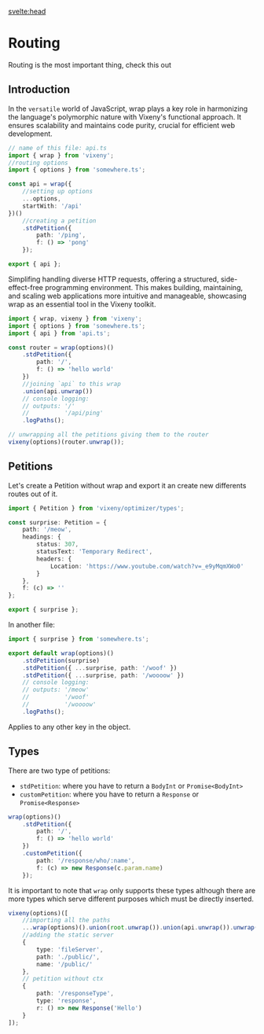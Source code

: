 <svelte:head>
<title>Routing - Vixeny</title>
<meta name="description" content="Learn how to create routes in Vixeny" />
</svelte:head>

# Routing

Routing is the most important thing, check this out

## Introduction

In the `versatile` world of JavaScript, wrap plays a key role in harmonizing the language's polymorphic nature with Vixeny's functional approach. It ensures scalability and maintains code purity, crucial for efficient web development.

```ts
// name of this file: api.ts
import { wrap } from 'vixeny';
//routing options
import { options } from 'somewhere.ts';

const api = wrap({
	//setting up options
	...options,
	startWith: '/api'
})()
	//creating a petition
	.stdPetition({
		path: '/ping',
		f: () => 'pong'
	});

export { api };
```

Simplifing handling diverse HTTP requests, offering a structured, side-effect-free programming environment. This makes building, maintaining, and scaling web applications more intuitive and manageable, showcasing wrap as an essential tool in the Vixeny toolkit.

```ts
import { wrap, vixeny } from 'vixeny';
import { options } from 'somewhere.ts';
import { api } from 'api.ts';

const router = wrap(options)()
	.stdPetition({
		path: '/',
		f: () => 'hello world'
	})
	//joining `api` to this wrap
	.union(api.unwrap())
	// console logging:
	// outputs: '/'
	//          '/api/ping'
	.logPaths();

// unwrapping all the petitions giving them to the router
vixeny(options)(router.unwrap());
```

## Petitions

Let's create a Petition without wrap and export it an create new differents routes out of it.

```ts
import { Petition } from 'vixeny/optimizer/types';

const surprise: Petition = {
	path: '/meow',
	headings: {
		status: 307,
		statusText: 'Temporary Redirect',
		headers: {
			Location: 'https://www.youtube.com/watch?v=_e9yMqmXWo0'
		}
	},
	f: (c) => ''
};

export { surprise };
```

In another file:

```ts
import { surprise } from 'somewhere.ts';

export default wrap(options)()
	.stdPetition(surprise)
	.stdPetition({ ...surprise, path: '/woof' })
	.stdPetition({ ...surprise, path: '/woooow' })
	// console logging:
	// outputs: '/meow'
	//          '/woof'
	//          '/woooow'
	.logPaths();
```

Applies to any other key in the object.

## Types

There are two type of petitions:

- `stdPetition`: where you have to return a `BodyInt` or `Promise<BodyInt>`
- `customPetition`: where you have to return a `Response` or `Promise<Response>`

```ts
wrap(options)()
	.stdPetition({
		path: '/',
		f: () => 'hello world'
	})
	.customPetition({
		path: '/response/who/:name',
		f: (c) => new Response(c.param.name)
	});
```

It is important to note that `wrap` only supports these types although there are more types which serve different purposes which must be directly inserted.

```ts
vixeny(options)([
	//importing all the paths
	...wrap(options)().union(root.unwrap()).union(api.unwrap()).unwrap(),
	//adding the static server
	{
		type: 'fileServer',
		path: './public/',
		name: '/public/'
	},
	// petition without ctx
	{
		path: '/responseType',
		type: 'response',
		r: () => new Response('Hello')
	}
]);
```
